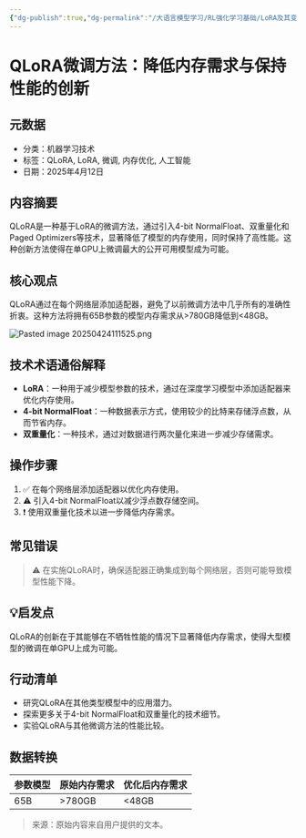 ```yaml
---
{"dg-publish":true,"dg-permalink":"/大语言模型学习/RL强化学习基础/LoRA及其变体/QLoRA","dg-home":false,"dg-description":"在此输入笔记的描述","dg-hide":false,"dg-hide-title":false,"dg-show-backlinks":true,"dg-show-local-graph":true,"dg-show-inline-title":true,"dg-pinned":false,"dg-passphrase":"在此输入访问密码","dg-enable-mathjax":false,"dg-enable-mermaid":false,"dg-enable-uml":false,"dg-note-icon":0,"dg-enable-dataview":false,"tags":["NLP"],"permalink":"/大语言模型学习/RL强化学习基础/LoRA及其变体/QLoRA/","dgShowBacklinks":true,"dgShowLocalGraph":true,"dgShowInlineTitle":true,"dgPassFrontmatter":true,"noteIcon":0,"created":"2025-04-24T11:14:40.000+08:00","updated":"2025-04-24T11:17:34.664+08:00"}
---
```




# QLoRA微调方法：降低内存需求与保持性能的创新

## 元数据
- 分类：机器学习技术
- 标签：QLoRA, LoRA, 微调, 内存优化, 人工智能
- 日期：2025年4月12日


## 内容摘要
QLoRA是一种基于LoRA的微调方法，通过引入4-bit NormalFloat、双重量化和Paged Optimizers等技术，显著降低了模型的内存使用，同时保持了高性能。这种创新方法使得在单GPU上微调最大的公开可用模型成为可能。


## 核心观点
QLoRA通过在每个网络层添加适配器，避免了以前微调方法中几乎所有的准确性折衷。这种方法将拥有65B参数的模型内存需求从>780GB降低到<48GB。

![Pasted image 20250424111525.png](/img/user/%E9%99%84%E4%BB%B6/Pasted%20image%2020250424111525.png)


## 技术术语通俗解释
- **LoRA**：一种用于减少模型参数的技术，通过在深度学习模型中添加适配器来优化内存使用。
- **4-bit NormalFloat**：一种数据表示方式，使用较少的比特来存储浮点数，从而节省内存。
- **双重量化**：一种技术，通过对数据进行两次量化来进一步减少存储需求。


## 操作步骤
1. ✅ 在每个网络层添加适配器以优化内存使用。
2. ⚠ 引入4-bit NormalFloat以减少浮点数存储空间。
3. ❗ 使用双重量化技术以进一步降低内存需求。


## 常见错误
> ⚠ 在实施QLoRA时，确保适配器正确集成到每个网络层，否则可能导致模型性能下降。


## 💡启发点
QLoRA的创新在于其能够在不牺牲性能的情况下显著降低内存需求，使得大型模型的微调在单GPU上成为可能。


## 行动清单
- 研究QLoRA在其他类型模型中的应用潜力。
- 探索更多关于4-bit NormalFloat和双重量化的技术细节。
- 实验QLoRA与其他微调方法的性能比较。


## 数据转换
| 参数模型 | 原始内存需求 | 优化后内存需求 |
|----------|--------------|----------------|
| 65B      | >780GB       | <48GB          |

> 来源：原始内容来自用户提供的文本。
